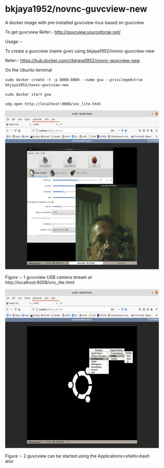 # bkjaya1952/novnc-guvcview-new


A docker image with pre-installed guvcview-inux based on guvcview 

To get guvcview Refer:- http://guvcview.sourceforge.net/

Usage :-

To create a guvcview (name gvw) using bkjaya1952/novnc-guvcview-new

Refer:- https://hub.docker.com/r/bkjaya1952/novnc-guvcview-new

On the Ubuntu terminal

<code>sudo docker create -t -p 8008:8080 --name gvw --privileged=true bkjaya1952/novnc-guvcview-new</code>

<code>sudo docker start gvw</code>

<code>xdg-open http://localhost:8008/vnc_lite.html</code>


<img src="https://raw.githubusercontent.com/bkjaya2020/novnc-guvcview/main/Screenshot%20from%202020-10-15%2022-22-19.png" alt="https://raw.githubusercontent.com/bkjaya2020/novnc-guvcview/main/Screenshot%20from%202020-10-15%2022-22-19.png" width="625" height="520">

Figure :- 1 guvcview USB camera stream at http://localhost:8008/vnc_lite.html

<img src="https://raw.githubusercontent.com/bkjaya2020/novnc-guvcview/main/Screenshot%20from%202020-10-15%2022-23-21.png" alt="https://raw.githubusercontent.com/bkjaya2020/novnc-guvcview/main/Screenshot%20from%202020-10-15%2022-23-21.png" width="625" height="520">

Figure :- 2 guvcview can be started using the Applications>shells>bash also
